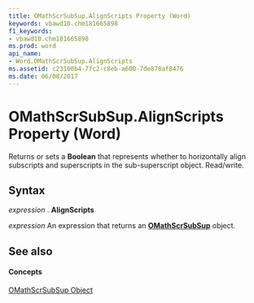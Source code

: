 ```yaml
---
title: OMathScrSubSup.AlignScripts Property (Word)
keywords: vbawd10.chm181665898
f1_keywords:
- vbawd10.chm181665898
ms.prod: word
api_name:
- Word.OMathScrSubSup.AlignScripts
ms.assetid: c23100b4-7fc2-c8eb-a600-7de878af8476
ms.date: 06/08/2017
---
```



# OMathScrSubSup.AlignScripts Property (Word)

Returns or sets a  **Boolean** that represents whether to horizontally align subscripts and superscripts in the sub-superscript object. Read/write.


## Syntax

 _expression_ . **AlignScripts**

 _expression_ An expression that returns an **[OMathScrSubSup](Word.OMathScrSubSup.md)** object.


## See also


#### Concepts


[OMathScrSubSup Object](Word.OMathScrSubSup.md)

